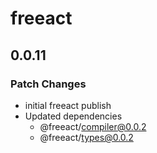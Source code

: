 # freeact

## 0.0.11

### Patch Changes

- initial freeact publish
- Updated dependencies
  - @freeact/compiler@0.0.2
  - @freeact/types@0.0.2
